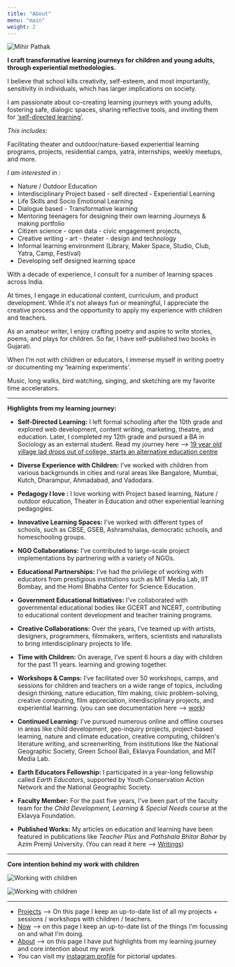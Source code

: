 ```yaml
---
title: "About"
menu: "main"
weight: 2
---
```


![Mihir Pathak](/mp-about.png)


**I craft transformative learning journeys for children and young adults, through experiential methodologies.**

I believe that school kills creativity, self-esteem, and most importantly, sensitivity in individuals, which has larger implications on society.

I am passionate about co-creating learning journeys with young adults, fostering safe, dialogic spaces, sharing reflective tools, and inviting them for [‘self-directed learning’](https://www.youtube.com/watch?v=YoE480mzrk0).

*This includes:*

Facilitating theater and outdoor/nature-based experiential learning programs, projects, residential camps, yatra, internships, weekly meetups, and more.

*I am interested in :*

- Nature / Outdoor Education
- Interdisciplinary Project based - self directed - Experiential Learning
- Life Skills and Socio Emotional Learning
- Dialogue based - Transformative learning
- Mentoring teenagers for designing their own learning Journeys & making portfolio
- Citizen science - open data - civic engagement projects, 
- Creative writing - art - theater - design and technology
- Informal learning environment (Library, Maker Space, Studio, Club, Yatra, Camp, Festival)
- Developing self designed learning space

With a decade of experience, I consult for a number of learning spaces across India.

At times, I engage in educational content, curriculum, and product development. While it's not always fun or meaningful, I appreciate the creative process and the opportunity to apply my experience with children and teachers.

As an amateur writer, I enjoy crafting poetry and aspire to write stories, poems, and plays for children. So far, I have self-published two books in Gujarati.

When I’m not with children or educators, I immerse myself in writing poetry or documenting my ’learning experiments'.

Music, long walks, bird watching, singing, and sketching are my favorite time accelerators.

----------

**Highlights from my learning journey:**

- **Self-Directed Learning:** I left formal schooling after the 10th grade and explored web development, content writing, marketing, theatre, and education. Later, I completed my 12th grade and pursued a BA in Sociology as an external student. Read my journey here --> [19 year old village lad drops out of college, starts an alternative education centre](https://yourstory.com/2015/04/learnlabs-mihir-pathak/amp)
 
- **Diverse Experience with Children:** I’ve worked with children from various backgrounds in cities and rural areas like Bangalore, Mumbai, Kutch, Dharampur, Ahmadabad, and Vadodara.

- **Pedagogy I love :** I love working with Project based learning, Nature / outdoor education, Theater in Education and other experiential learning pedagogies.

- **Innovative Learning Spaces:** I’ve worked with different types of schools, such as CBSE, GSEB, Ashramshalas, democratic schools, and homeschooling groups.

- **NGO Collaborations:** I’ve contributed to large-scale project implementations by partnering with a variety of NGOs.

- **Educational Partnerships:** I’ve had the privilege of working with educators from prestigious institutions such as MIT Media Lab, IIT Bombay, and the Homi Bhabha Center for Science Education.

- **Government Educational Initiatives:** I’ve collaborated with governmental educational bodies like GCERT and NCERT, contributing to educational content development and teacher training programs.

- **Creative Collaborations:** Over the years, I’ve teamed up with artists, designers, programmers, filmmakers, writers, scientists and naturalists to bring interdisciplinary projects to life.

- **Time with Children:** On average, I’ve spent 6 hours a day with children for the past 11 years. learning and growing together.

- **Workshops & Camps:** I’ve facilitated over 50 workshops, camps, and sessions for children and teachers on a wide range of topics, including design thinking, nature education, film making, civic problem-solving, creative computing, film appreciation, interdisciplinary projects, and experiential learning. (you can see documentation here --> [work](/work))

- **Continued Learning:** I’ve pursued numerous online and offline courses in areas like child development, geo-inquiry projects, project-based learning, nature and climate education, creative computing, children's literature writing, and screenwriting, from institutions like the National Geographic Society, Green School Bali, Eklavya Foundation, and MIT Media Lab.

- **Earth Educators Fellowship:** I participated in a year-long fellowship called *Earth Educators*, supported by Youth Conservation Action Network and the National Geographic Society.

- **Faculty Member:** For the past five years, I’ve been part of the faculty team for the *Child Development, Learning & Special Needs* course at the Eklavya Foundation.

- **Published Works:** My articles on education and learning have been featured in publications like *Teacher Plus* and *Pathshala Bhitar Bahar* by Azim Premji University. (You can read it here --> [Writings](/writings))

---



**Core intention behind my work with children**

![Working with children](/teacher.jpeg)

<img src="/teacher.jpeg" alt="Working with children">


-------

- [Projects](/projects) --> On this page I keep an up-to-date list of all my projects + sessions / workshops with children / teachers.
- [Now](/now) --> on this page I keep an up-to-date list of the things I'm focussing on and what I'm doing.
- [About](/about-me) --> on this page I have put highlights from my learning journey and core intention about my work
- You can visit my [instagram profile](https://www.instagram.com/learningwala/) for pictorial updates.


